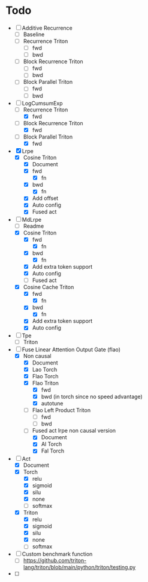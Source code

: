 # Todo
- [ ] Additive Recurrence
  - [ ] Baseline
  - [ ] Recurrence Triton
    - [ ] fwd
    - [ ] bwd
  - [ ] Block Recurrence Triton
    - [ ] fwd
    - [ ] bwd
  - [ ] Block Parallel Triton
    - [ ] fwd
    - [ ] bwd
- [ ] LogCumsumExp
  - [ ] Recurrence Triton
    - [x] fwd
  - [ ] Block Recurrence Triton
    - [x] fwd
  - [ ] Block Parallel Triton
    - [x] fwd
- [x] Lrpe
  - [x] Cosine Triton
    - [x] Document
    - [x] fwd
      - [x] fn
    - [x] bwd
      - [x] fn
    - [x] Add offset
    - [x] Auto config
    - [x] Fused act
- [ ] MdLrpe
  - [ ] Readme
  - [x] Cosine Triton
    - [x] fwd
      - [x] fn
    - [x] bwd
      - [x] fn
    - [x] Add extra token support
    - [x] Auto config
    - [ ] Fused act
  - [x] Cosine Cache Triton
    - [x] fwd
      - [x] fn
    - [x] bwd
      - [x] fn
    - [x] Add extra token support
    - [x] Auto config
- [ ] Tpe
  - [ ] Triton
- [ ] Fuse Linear Attention Output Gate (flao)
  - [x] Non causal
    - [x] Document
    - [x] Lao Torch
    - [x] Flao Torch
    - [x] Flao Triton
      - [x] fwd
      - [x] bwd (in torch since no speed advantage)
      - [x] autotune
    - [ ] Flao Left Product Triton
      - [ ] fwd
      - [ ] bwd
    - [ ] Fused act lrpe non causal version
      - [x] Document
      - [x] Al Torch
      - [x] Fal Torch
- [ ] Act
  - [x] Document
  - [x] Torch
    - [x] relu
    - [x] sigmoid
    - [x] silu
    - [x] none
    - [ ] softmax
  - [x] Triton
    - [x] relu
    - [x] sigmoid
    - [x] silu
    - [x] none
    - [ ] softmax
- [ ] Custom benchmark function
  - [ ] https://github.com/triton-lang/triton/blob/main/python/triton/testing.py
- [ ]
